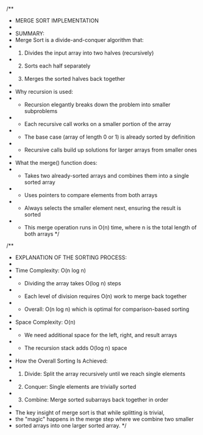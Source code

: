 /**
 * MERGE SORT IMPLEMENTATION
 * 
 * SUMMARY:
 * Merge Sort is a divide-and-conquer algorithm that:
 * 1. Divides the input array into two halves (recursively)
 * 2. Sorts each half separately
 * 3. Merges the sorted halves back together
 * 
 * Why recursion is used:
 * - Recursion elegantly breaks down the problem into smaller subproblems
 * - Each recursive call works on a smaller portion of the array
 * - The base case (array of length 0 or 1) is already sorted by definition
 * - Recursive calls build up solutions for larger arrays from smaller ones
 * 
 * What the merge() function does:
 * - Takes two already-sorted arrays and combines them into a single sorted array
 * - Uses pointers to compare elements from both arrays
 * - Always selects the smaller element next, ensuring the result is sorted
 * - This merge operation runs in O(n) time, where n is the total length of both arrays
 */

 /**
   * EXPLANATION OF THE SORTING PROCESS:
   * 
   * Time Complexity: O(n log n)
   * - Dividing the array takes O(log n) steps
   * - Each level of division requires O(n) work to merge back together
   * - Overall: O(n log n) which is optimal for comparison-based sorting
   * 
   * Space Complexity: O(n)
   * - We need additional space for the left, right, and result arrays
   * - The recursion stack adds O(log n) space
   * 
   * How the Overall Sorting Is Achieved:
   * 1. Divide: Split the array recursively until we reach single elements
   * 2. Conquer: Single elements are trivially sorted
   * 3. Combine: Merge sorted subarrays back together in order
   * 
   * The key insight of merge sort is that while splitting is trivial,
   * the "magic" happens in the merge step where we combine two smaller
   * sorted arrays into one larger sorted array.
   */
